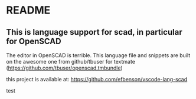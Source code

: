 # README
## This is language support for scad, in particular for OpenSCAD 

The editor in OpenSCAD is terrible. This language file and snippets are built on the awesome one from github/tbuser for textmate (https://github.com/tbuser/openscad.tmbundle)

this project is available at:  https://github.com/efbenson/vscode-lang-scad

test